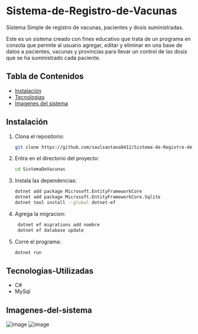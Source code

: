 # Sistema-de-Registro-de-Vacunas
Sistema Simple de registro de vacunas, pacientes y dosis suministradas. 

Este es un sistema creado con fines educativo que trata de un programa en consola que permite al usuario agregar, editar y eliminar en una base de datos a pacientes, vacunas y provincias para llevar un control de las dosis que se ha suministrado cada paciente. 

## Tabla de Contenidos

- [Instalación](#Instalación)
- [Tecnologias](#Tecnologias-Utilizadas)
- [Imagenes del sistema](#Imagenes-del-sistema)


## Instalación

1. Clona el repositorio:
    ```bash
    git clone https://github.com/saulsantana0412/Sistema-de-Registro-de-Vacunas.git
    ```
2. Entra en el directorio del proyecto:
    ```bash
    cd SistemaDeVacunas
    ```
3. Instala las dependencias:
    ```bash
    dotnet add package Microsoft.EntityFrameworkCore
    dotnet add package Microsoft.EntityFrameworkCore.Sqlite
    dotnet tool install --global dotnet-ef
    ```
4. Agrega la migracion:
   ```bash
    dotnet ef migrations add nombre
    dotnet ef database update
    ```
5. Corre el programa:
    ```bash
    dotnet run
    ```

## Tecnologias-Utilizadas
- C#
- MySql

## Imagenes-del-sistema
![image](https://github.com/saulsantana0412/Sistema-de-Registro-de-Vacunas/assets/103664258/ccf2bf73-80df-4b1e-8f31-c2bb3934da18)
![image](https://github.com/saulsantana0412/Sistema-de-Registro-de-Vacunas/assets/103664258/7fe2d9fe-01ed-472d-99e1-0ea5dab4ddf0)

